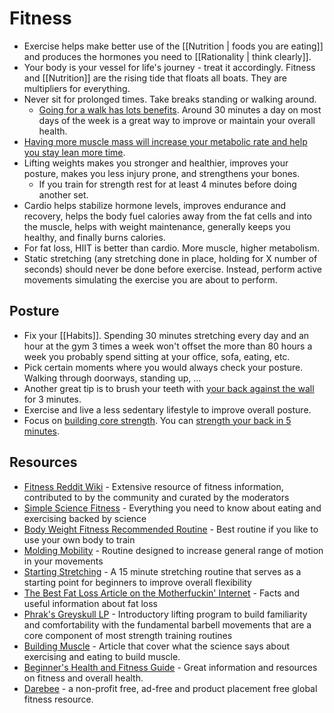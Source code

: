 # Fitness

- Exercise helps make better use of the [[Nutrition | foods you are eating]] and produces the hormones you need to [[Rationality | think clearly]].
- Your body is your vessel for life's journey - treat it accordingly. Fitness and [[Nutrition]] are the rising tide that floats all boats. They are multipliers for everything.
- Never sit for prolonged times. Take breaks standing or walking around.
	- [Going for a walk has lots benefits](https://www.betterhealth.vic.gov.au/health/healthyliving/walking-for-good-health). Around 30 minutes a day on most days of the week is a great way to improve or maintain your overall health.
- [Having more muscle mass will increase your metabolic rate and help you stay lean more time](https://youtu.be/IX7MZrgIycw).
- Lifting weights makes you stronger and healthier, improves your posture, makes you less injury prone, and strengthens your bones.
	- If you train for strength rest for at least 4 minutes before doing another set.
- Cardio helps stabilize hormone levels, improves endurance and recovery, helps the body fuel calories away from the fat cells and into the muscle, helps with weight maintenance, generally keeps you healthy, and finally burns calories.
- For fat loss, HIIT is better than cardio. More muscle, higher metabolism.
- Static stretching (any stretching done in place, holding for X number of seconds) should never be done before exercise. Instead, perform active movements simulating the exercise you are about to perform.

## Posture

- Fix your [[Habits]]. Spending 30 minutes stretching every day and an hour at the gym 3 times a week won't offset the more than 80 hours a week you probably spend sitting at your office, sofa, eating, etc.
- Pick certain moments where you would always check your posture. Walking through doorways, standing up, ...
- Another great tip is to brush your teeth with [your back against the wall](https://www.youtube.com/watch?v=GbGSvAEkE68) for 3 minutes.
- Exercise and live a less sedentary lifestyle to improve overall posture.
- Focus on [building core strength](https://www.youtube.com/watch?v=4BOTvaRaDjI). You can [strength your back in 5 minutes](https://www.reddit.com/r/bodyweightfitness/comments/fxrooc/how_to_strengthen_your_back_in_5_minutes_a_day/).

## Resources

- [Fitness Reddit Wiki](https://www.reddit.com/r/Fitness/wiki/) - Extensive resource of fitness information, contributed to by the community and curated by the moderators
- [Simple Science Fitness](https://ss.fitness/) - Everything you need to know about eating and exercising backed by science
- [Body Weight Fitness Recommended Routine](https://www.reddit.com/r/bodyweightfitness/wiki/kb/recommended_routine) - Best routine if you like to use your own body to train
- [Molding Mobility](https://www.youtube.com/watch?v=Aoyy3bKtD84) - Routine designed to increase general range of motion in your movements
- [Starting Stretching](https://www.youtube.com/watch?v=w1iXMvTMvBo) - A 15 minute stretching routine that serves as a starting point for beginners to improve overall flexibility
- [The Best Fat Loss Article on the Motherfuckin' Internet](http://physiqonomics.com/fat-loss/) - Facts and useful information about fat loss
- [Phrak's Greyskull LP](https://old.reddit.com/r/Fitness/wiki/phraks-gslp) - Introductory lifting program to build familiarity and comfortability with the fundamental barbell movements that are a core component of most strength training routines
- [Building Muscle](https://www.julian.com/guide/muscle/intro) - Article that cover what the science says about exercising and eating to build muscle.
- [Beginner's Health and Fitness Guide](http://www.liamrosen.com/fitness.html) - Great information and resources on fitness and overall health.
- [Darebee](https://darebee.com/) - a non-profit free, ad-free and product placement free global fitness resource.
